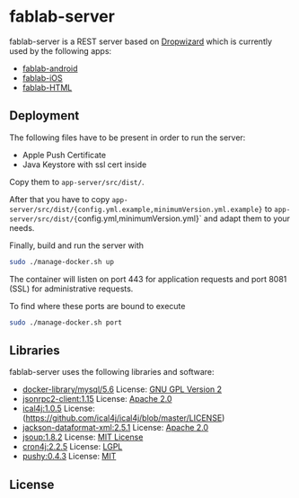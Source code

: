 # fablab-server

fablab-server is a REST server based on [Dropwizard](http://www.dropwizard.io) which is currently used by the following apps:
- [fablab-android](https://github.com/FAU-Inf2/fablab-android)
- [fablab-iOS](https://github.com/FAU-Inf2/fablab-ios)
- [fablab-HTML](https://github.com/FAU-Inf2/fablab-html)

## Deployment

The following files have to be present in order to run the server:

- Apple Push Certificate
- Java Keystore with ssl cert inside

Copy them to `app-server/src/dist/`.

After that you have to copy `app-server/src/dist/{config.yml.example,minimumVersion.yml.example}` to `app-server/src/dist/{`config.yml,minimumVersion.yml}` and adapt them to your needs.

Finally, build and run the server with

```bash
sudo ./manage-docker.sh up
```

The container will listen on port 443 for application requests and port 8081 (SSL) for administrative requests. 

To find where these ports are bound to execute

```bash
sudo ./manage-docker.sh port
```

## Libraries
fablab-server uses the following libraries and software:
* [docker-library/mysql/5.6](https://github.com/docker-library/mysql/tree/1f430aeee538aec3b51554ca9fc66955231b3563/5.6)     License: [GNU GPL Version 2](https://github.com/docker-library/mysql/blob/1f430aeee538aec3b51554ca9fc66955231b3563/LICENSE)
* [jsonrpc2-client:1.15](http://software.dzhuvinov.com/json-rpc-2.0-client.html)        License: [Apache 2.0](http://software.dzhuvinov.com/files/jsonrpc2server/LICENSE.txt)
* [ical4j:1.0.5](https://github.com/ical4j/ical4j)    License: (https://github.com/ical4j/ical4j/blob/master/LICENSE)
* [jackson-dataformat-xml:2.5.1](https://github.com/FasterXML/jackson-dataformat-xml)   License: [Apache 2.0](https://github.com/FasterXML/jackson-dataformat-xml/wiki#licensing)
* [jsoup:1.8.2](http://jsoup.org)  License: [MIT License](http://jsoup.org/license)
* [cron4j:2.2.5](http://www.sauronsoftware.it/projects/cron4j/) License: [LGPL](http://www.sauronsoftware.it/projects/cron4j/)
* [pushy:0.4.3](https://github.com/relayrides/pushy) License: [MIT](https://github.com/relayrides/pushy)

## License
